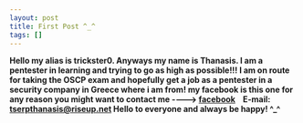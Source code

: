 ```yaml
---
layout: post
title: First Post ^_^
tags: []
---
```


**Hello my alias is trickster0. Anyways my name is Thanasis. I am a pentester in learning and trying to go as high as possible!!! I am on route for taking the OSCP exam and hopefully get a job as a pentester in a security company in Greece where i am from! my facebook is this one for any reason you might want to contact me ----> 
[facebook](https://www.facebook.com/thanasis.tserpelis)    E-mail: tserpthanasis@riseup.net
Hello to everyone and always be happy! ^_^**
